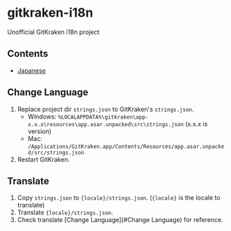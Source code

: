 # gitkraken-i18n
Unofficial GitKraken i18n project

## Contents
- [Japanese](README-ja.md)

## Change Language

1. Replace project dir `strings.json` to GitKraken's `strings.json`.
   - Windows: `%LOCALAPPDATA%\gitkraken\app-x.x.x\resources\app.asar.unpacked\src\strings.json` (x.x.x is version)
   - Mac: `/Applications/GitKraken.app/Contents/Resources/app.asar.unpacked/src/strings.json`
1. Restart GitKraken.

## Translate

1. Copy `strings.json` to `{locale}/strings.json`. (`{locale}` is the locale to translate)
1. Translate `{locale}/strings.json`.
1. Check translate [Change Language](#Change Language) for reference.
